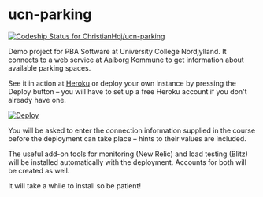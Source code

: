 ucn-parking
===========
[ ![Codeship Status for ChristianHoj/ucn-parking](https://www.codeship.io/projects/71e74e90-a556-0130-668a-4ee1cf24b431/status?branch=master)](https://www.codeship.io/projects/3698)

Demo project for PBA Software at University College Nordjylland.
It connects to a web service at Aalborg Kommune to get information about available parking spaces.

See it in action at [Heroku] or deploy your own instance by pressing the Deploy button – you will have to set up a free Heroku account if you don't already have one.

[![Deploy](https://www.herokucdn.com/deploy/button.png)](https://heroku.com/deploy)

You will be asked to enter the connection information supplied in the course before the deployment can take place – hints to their values are included.

The useful add-on tools for monitoring (New Relic) and load testing (Blitz) will be installed automatically with the deployment. Accounts for both will be created as well.

It will take a while to install so be patient!

[heroku]: http://ucn-parking.herokuapp.com
